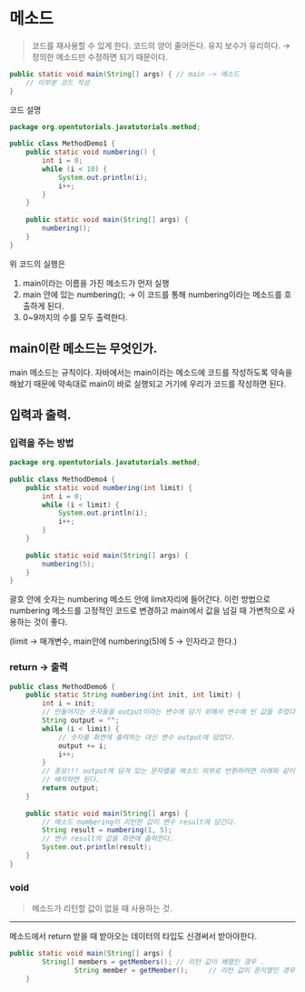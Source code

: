 # 메소드

> 코드를 재사용할 수 있게 한다. 
> 코드의 양이 줄어든다. 
> 유지 보수가 유리하다. → 정의한 메소드만 수정하면 되기 때문이다.

```java
public static void main(String[] args) { // main -> 메소드
	// 이부분 코드 작성
}
```

코드 설명

```java
package org.opentutorials.javatutorials.method;
 
public class MethodDemo1 {
    public static void numbering() {
        int i = 0;
        while (i < 10) {
            System.out.println(i);
            i++;
        }
    }
 
    public static void main(String[] args) {
        numbering();
    }
}
```

위 코드의 실행은

1. main이라는 이름을 가진 메소드가 먼저 실행
2. main 안에 있는 numbering(); → 이 코드를  통해 numbering이라는 메소드를 호출하게 된다.
3. 0~9까지의 수를 모두 출력한다.

## main이란 메소드는 무엇인가.

main 메소드는 규칙이다. 자바에서는 main이라는 메소드에 코드를 작성하도록 약속을 해놨기 때문에 약속대로 main이 바로 실행되고 거기에 우리가 코드를 작성하면 된다.

## 입력과 출력.

### 입력을 주는 방법

```java
package org.opentutorials.javatutorials.method;
 
public class MethodDemo4 {
    public static void numbering(int limit) {
        int i = 0;
        while (i < limit) {
            System.out.println(i);
            i++;
        }
    }
 
    public static void main(String[] args) {
        numbering(5);
    }
}
```

괄호 안에 숫자는 numbering 메소드 안에 limit자리에 들어간다. 이런 방법으로 numbering 메소드를 고정적인 코드로 변경하고 main에서 값을 넘길 때 가변적으로 사용하는 것이 좋다.

(limit → 매개변수, main안에 numbering(5)에 5 → 인자라고 한다.)

### return → 출력

```java
public class MethodDemo6 {
    public static String numbering(int init, int limit) {
        int i = init;
        // 만들어지는 숫자들을 output이라는 변수에 담기 위해서 변수에 빈 값을 주었다.
        String output = "";
        while (i < limit) {
            // 숫자를 화면에 출력하는 대신 변수 output에 담았다.
            output += i;
            i++;
        }
        // 중요!!! output에 담겨 있는 문자열을 메소드 외부로 반환하려면 아래와 같이 return 키워드 뒤에 반환하려는 값을
        // 배치하면 된다.
        return output;
    }
 
    public static void main(String[] args) {
        // 메소드 numbering이 리턴한 값이 변수 result에 담긴다.
        String result = numbering(1, 5);
        // 변수 result의 값을 화면에 출력한다.
        System.out.println(result);
    }
}
```

### void

> 메소드가 리턴할 값이 없을 때 사용하는 것.

------

메소드에서 return 받을 때 받아오는 데이터의 타입도 신경써서 받아야한다.

```java
public static void main(String[] args) {
        String[] members = getMembers(); // 리턴 값이 배열인 경우 .
				String member = getMember();     // 리턴 값이 문자열인 경우.
    }
```